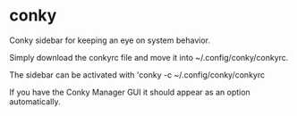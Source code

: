 # conky
Conky sidebar for keeping an eye on system behavior. 

Simply download the conkyrc file and move it into ~/.config/conky/conkyrc.

The sidebar can be activated with 'conky -c ~/.config/conky/conkyrc

If you have the Conky Manager GUI it should appear as an option automatically. 
